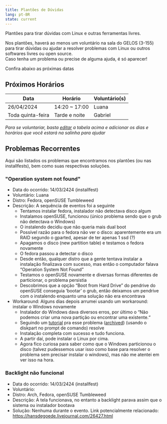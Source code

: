 ```yaml
---
title: Plantões de Dúvidas
lang: pt-BR
state: current
---
```


Plantões para tirar dúvidas com Linux e outras ferramentas livres.  

Nos plantões, haverá ao menos um voluntário na sala do GELOS (3-155) para tirar dúvidas ou ajudar a resolver problemas com Linux ou outros softwares livres ou open source.  
Caso tenha um problema ou precise de alguma ajuda, é só aparecer!

Confira abaixo as próximas datas

## Próximos Horários

| Data                | Horário                  | Voluntário(s)   |
|---------------------|--------------------------|-----------------|
| 26/04/2024          | 14:20 ~ 17:00            | Luana           |
| Toda quinta-feira   | Tarde e noite            | Gabriel         |


*Para se voluntariar, basta [editar](https://github.com/gelos-icmc/site/blob/main/src/_projects/plantao.md) a tabela acima e adicionar os dias e horários que você estará na salinha para ajudar*

## Problemas Recorrentes

Aqui são listados os problemas que encontramos nos plantões (ou nas installfests), bem como suas respectivas soluções.

### "Operation system not found"
- Data do ocorrido: 14/03/2424 (installfest)
- Voluntário: Luana
- Distro: Fedora, openSUSE Tumbleweed
- Descrição: A sequência de eventos foi a seguinte
  - Tentamos instalar fedora, instalador não detectava disco algum 
  - Instalamos openSUSE, funcionou (único problema sendo que o grub não detectava o Windows)
  - O instalendo decidiu que não queria mais dual boot
  - Possível razão para o fedora não ver o disco: aparentemente era um RAID segundo o gparted, apesar de ter apenas 1 ssd (?)
  - Apagamos o disco (new partition table) e testamos o fedora novamente
  - O fedora passou a detectar o disco
  - Desde então, qualquer distro que a gente tentava instalar a instalação finalizava com sucesso, mas então o computador falava “Operation System Not Found”
  - Testamos o openSUSE novamente e diversas formas diferentes de particionar, o problema persistia
  - Descobrimos que a opção “Boot from Hard Drive” do pendrive do openSUSE conseguia ‘bootar’ o grub, então deixamos um pendrive com o instalendo enquanto uma solução não era encontrava
- Workaround: Alguns dias depois arrumei usando um workaround: instalar o Windows novamente
  - Instalador do Windows dava diversos erros, por último o “Não podemos criar uma nova partição ou encontrar uma existente.“
  - Seguindo um [tutorial](https://br.easeus.com/partition-manager-tips/nao-foi-possivel-criar-nova-particao-ou-localizar-existente.html) pra esse problema ([archived](https://web.archive.org/web/20240321141548/https://br.easeus.com/partition-manager-tips/nao-foi-possivel-criar-nova-particao-ou-localizar-existente.html)) (usando o diskpart no prompt de comando) resolve
  - Instalação completa com sucesso e tudo funciona.
  - A partir daí, pode instalar o Linux por cima.
  - Agora fico curiosa para saber como que o Windows particionou o disco (talvez pudessemos usar isso como base para resolver o problema sem precisar instalar o windows), mas não me atentei em ver isso na hora. 

### Backlight não funcional
- Data do ocorrido: 14/03/2424 (installfest)
- Voluntário:
- Distro: Arch, Fedora, openSUSE Tumbleweed
- Descrição: A tela funcionava, no entanto a backlight parava assim que o sistema ou instalador bootava
- Solução: Nenhuma durante o evento. Link potencialmente relacionado: https://hansdegoede.livejournal.com/26427.html
